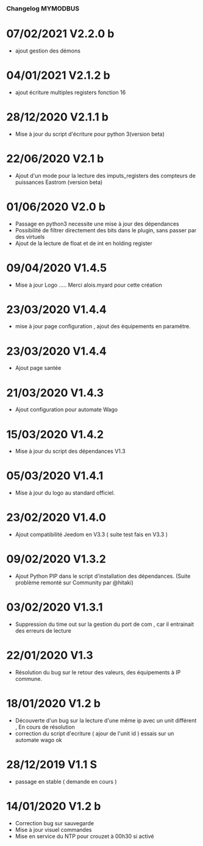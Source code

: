 ### Changelog MYMODBUS 

# 07/02/2021 V2.2.0 b
- ajout gestion des démons 

# 04/01/2021 V2.1.2 b
- ajout écriture multiples registers fonction 16 

# 28/12/2020 V2.1.1 b
- Mise à jour du script d'écriture pour python 3(version beta)

# 22/06/2020 V2.1 b
- Ajout d'un mode pour la lecture des  imputs_registers des compteurs de puissances Eastrom (version beta)

# 01/06/2020 V2.0 b
- Passage en python3 necessite une mise à jour des dépendances
- Possibilité de filtrer directement des bits dans le plugin, sans passer par des virtuels
- Ajout de la lecture de float et de int en holding register 

# 09/04/2020 V1.4.5
- Mise à jour Logo ..... Merci alois.myard pour cette création 

# 23/03/2020 V1.4.4
- mise à jour page configuration , ajout des équipements en paramétre.

# 23/03/2020 V1.4.4
- Ajout page santée

# 21/03/2020 V1.4.3
- Ajout configuration pour automate Wago 

# 15/03/2020 V1.4.2
- Mise à jour du script des dépendances V1.3

# 05/03/2020 V1.4.1
- Mise à jour du logo au standard officiel.

# 23/02/2020 V1.4.0
- Ajout compatibilité Jeedom en V3.3 ( suite test fais en V3.3 ) 

# 09/02/2020 V1.3.2
- Ajout Python PIP dans le script d'installation des dépendances. (Suite problème remonté sur Community par @hitaki)

# 03/02/2020 V1.3.1
- Suppression du time out sur la gestion du port de com , car il entrainait des erreurs de lecture

# 22/01/2020 V1.3
- Résolution du bug sur le retour des valeurs, des équipements à IP commune.

# 18/01/2020 V1.2 b
- Découverte d'un bug sur la lecture d'une même ip avec un unit différent , En cours de résolution 
- correction du script d'ecriture ( ajour de l'unit id ) essais sur un automate wago ok  

# 28/12/2019 V1.1 S
- passage en stable ( demande en cours ) 

# 14/01/2020 V1.2 b

- Correction bug sur sauvegarde
- Mise à jour visuel commandes
- Mise en service du NTP pour crouzet à 00h30 si activé
